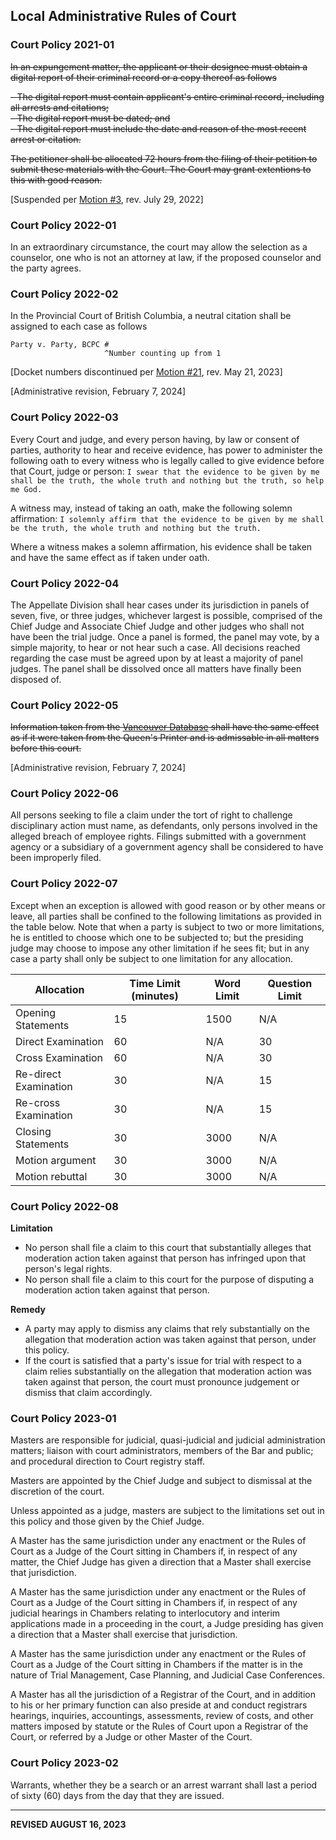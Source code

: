 ## Local Administrative Rules of Court

### Court Policy 2021-01

~~In an expungement matter, the applicant or their designee must obtain a digital report of their criminal record or a copy thereof as follows~~

~~- The digital report must contain applicant's entire criminal record, including all arrests and citations;~~<br>
~~- The digital report must be dated; and~~<br>
~~- The digital report must include the date and reason of the most recent arrest or citation.~~

~~The petitioner shall be allocated 72 hours from the filing of their petition to submit these materials with the Court. The Court may grant extentions to this with good reason.~~

[Suspended per [Motion #3](https://trello.com/c/YGaPz1CV/185), rev. July 29, 2022]

### Court Policy 2022-01

In an extraordinary circumstance, the court may allow the selection as a counselor, one who is not an attorney at law, if the proposed counselor and the party agrees.

### Court Policy 2022-02

In the Provincial Court of British Columbia, a neutral citation shall be assigned to each case as follows
```
Party v. Party, BCPC #
                     ^Number counting up from 1
```

[Docket numbers discontinued per [Motion #21](https://trello.com/c/7Se4oYVy), rev. May 21, 2023]

[Administrative revision, February 7, 2024]

### Court Policy 2022-03 

Every Court and judge, and every person having, by law or consent of parties, authority to hear and receive evidence, has power to administer the following oath to every witness who is legally called to give evidence before that Court, judge or person: `I swear that the evidence to be given by me shall be the truth, the whole truth and nothing but the truth, so help me God.`

A witness may, instead of taking an oath, make the following solemn affirmation: `I solemnly affirm that the evidence to be given by me shall be the truth, the whole truth and nothing but the truth.`

Where a witness makes a solemn affirmation, his evidence shall be taken and have the same effect as if taken under oath.

### Court Policy 2022-04 

The Appellate Division shall hear cases under its jurisdiction in panels of seven, five, or three judges, whichever largest is possible, comprised of the Chief Judge and Associate Chief Judge and other judges who shall not have been the trial judge. Once a panel is formed, the panel may vote, by a simple majority, to hear or not hear such a case. All decisions reached regarding the case must be agreed upon by at least a majority of panel judges. The panel shall be dissolved once all matters have finally been disposed of.

### Court Policy 2022-05

~~Information taken from the [Vancouver Database](https://khizzer123.github.io/vancouver-database/) shall have the same effect as if it were taken from the Queen's Printer and is admissable in all matters before this court.~~

[Administrative revision, February 7, 2024]

### Court Policy 2022-06

All persons seeking to file a claim under the tort of right to challenge disciplinary action must name, as defendants, only persons involved in the alleged breach of employee rights. Filings submitted with a government agency or a subsidiary of a government agency shall be considered to have been improperly filed.

### Court Policy 2022-07

Except when an exception is allowed with good reason or by other means or leave, all parties shall be confined to the following limitations as provided in the table below. Note that when a party is subject to two or more limitations, he is entitled to choose which one to be subjected to; but the presiding judge may choose to impose any other limitation if he sees fit; but in any case a party shall only be subject to one limitation for any allocation.

| Allocation  | Time Limit (minutes) | Word Limit | Question Limit |
| --- | --- | --- | --- |
| Opening Statements  | 15 | 1500 | N/A |
| Direct Examination | 60 | N/A | 30 |
| Cross Examination | 60 | N/A | 30 |
| Re-direct Examination | 30 | N/A | 15 |
| Re-cross Examination | 30 | N/A | 15 |
| Closing Statements | 30 | 3000 | N/A |
| Motion argument | 30 | 3000 | N/A |
| Motion rebuttal | 30 | 3000 | N/A |

### Court Policy 2022-08

**Limitation** <br>
- No person shall file a claim to this court that substantially alleges that moderation action taken against that person has infringed upon that person's legal rights. 
- No person shall file a claim to this court for the purpose of disputing a moderation action taken against that person. 

**Remedy** <br>
- A party may apply to dismiss any claims that rely substantially on the allegation that moderation action was taken against that person, under this policy. 
- If the court is satisfied that a party's issue for trial with respect to a claim relies substantially on the allegation that moderation action was taken against that person, the court must pronounce judgement or dismiss that claim accordingly.

### Court Policy 2023-01

Masters are responsible for judicial, quasi-judicial and judicial administration matters; liaison with court administrators, members of the Bar and public; and procedural direction to Court registry staff. 

Masters are appointed by the Chief Judge and subject to dismissal at the discretion of the court.

Unless appointed as a judge, masters are subject to the limitations set out in this policy and those given by the Chief Judge. 

A Master has the same jurisdiction under any enactment or the Rules of Court as a Judge of the Court sitting in Chambers if, in respect of any matter, the Chief Judge has given a direction that a Master shall exercise that jurisdiction. 

A Master has the same jurisdiction under any enactment or the Rules of Court as a Judge of the Court sitting in Chambers if, in respect of any judicial hearings in Chambers relating to interlocutory and interim applications made in a proceeding in the court, a Judge presiding has given a direction that a Master shall exercise that jurisdiction. 

A Master has the same jurisdiction under any enactment or the Rules of Court as a Judge of the Court sitting in Chambers if the matter is in the nature of Trial Management, Case Planning, and Judicial Case Conferences. 

A Master has all the jurisdiction of a Registrar of the Court, and in addition to his or her primary function can also preside at and conduct registrars hearings, inquiries, accountings, assessments, review of costs, and other matters imposed by statute or the Rules of Court upon a Registrar of the Court, or referred by a Judge or other Master of the Court.

### Court Policy 2023-02

Warrants, whether they be a search or an arrest warrant shall last a period of sixty (60) days from the day that they are issued.

---

**REVISED AUGUST 16, 2023**
